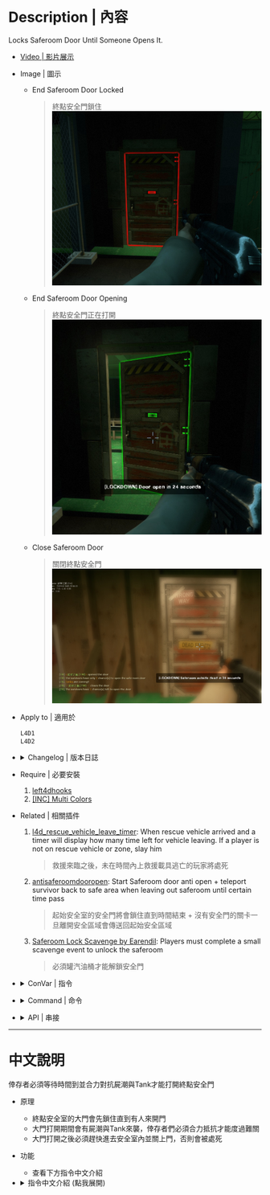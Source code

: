 # Description | 內容
Locks Saferoom Door Until Someone Opens It.

* [Video | 影片展示](https://youtu.be/ayPZ-XUbBkc)

* Image | 圖示
	* End Saferoom Door Locked
		> 終點安全門鎖住
		<br/>![lockdown_system-l4d2_1](image/lockdown_system-l4d2_1.jpg)
	* End Saferoom Door Opening
		> 終點安全門正在打開
		<br/>![lockdown_system-l4d2_2](image/lockdown_system-l4d2_2.jpg)
	* Close Saferoom Door
		> 關閉終點安全門
		<br/>![lockdown_system-l4d2_3](image/lockdown_system-l4d2_3.jpg)

* Apply to | 適用於
	```
	L4D1
	L4D2
	```

* <details><summary>Changelog | 版本日誌</summary>

	```php
	//cravenge @ 2016-2019
	//HarryPotter @ 2020-2023
	```
	* v5.4 (2023-5-18)
        * Optimize code and improve performance

	* v5.3 (2023-3-22)
        * Fixed bot unable to open and close normal door on the whole map.

	* v5.2
        * [AlliedModder Post](https://forums.alliedmods.net/showpost.php?p=2712869&postcount=54)
        * Remake Code
        * ProdigySim's method for indirectly getting signatures added, created the whole code for indirectly getting signatures so the plugin can now withstand most updates to L4D2! (Thanks to [Shadowysn](https://forums.alliedmods.net/showthread.php?t=320849) and [ProdigySim](https://github.com/ProdigySim/DirectInfectedSpawn))
        * Update L4D2 "The Last Stand" gamedata
        * Translation support
        * Workng in L4D2 "The Last Stand" Map
        * Replace Left 4 Downtown 2 extension with Left 4 DHooks Direct
        * Remove Convar "Lockdown_system-l4d(2)_menu".
        * fixed plugin not working in versus.
        * Percentage of the ALIVE survivors must assemble near the saferoom door before open. (prevent rushing players)
        * display who open/close the door
        * spawn a tank before door open
        * spawn multi tanks after door open
        * keep spawning a tank when door is opening (players will not feel boring)
        * display a message showing who opened or closed the saferoom door. (everyone will know who spamming the door)
        * after Safe room door is opened, set a timer to count down. Slay players who still are not inside the saferoom. (prevent cowards)
        * when door is opening, if any common or infected spawns inside the saferoom, teleport them outside. (prevent being stuck inside the saferoom)
        * stop AI survivor from opening and closing the door. (prevent stupid bots from spamming the door)
        * Set the door glow color
        * Seconds to lock door after opening and closing the saferoom door.
        * after saferoom door is opened, how many chance can the survivors open the door. (stop noobs from playing the doors)
        * Made compatible with the "Saferoom Lock: Scavenge" plugin version 1.2.2+ by Earendil.
        
	* v1.7
        * [Original Post by cravenge](https://forums.alliedmods.net/showthread.php?t=281305)
</details>

* Require | 必要安裝
	1. [left4dhooks](https://forums.alliedmods.net/showthread.php?t=321696)
	2. [[INC] Multi Colors](https://github.com/fbef0102/L4D1_2-Plugins/releases/tag/Multi-Colors)

* Related | 相關插件
	1. [l4d_rescue_vehicle_leave_timer](https://github.com/fbef0102/L4D2-Plugins/tree/master/l4d_rescue_vehicle_leave_timer): When rescue vehicle arrived and a timer will display how many time left for vehicle leaving. If a player is not on rescue vehicle or zone, slay him
		> 救援來臨之後，未在時間內上救援載具逃亡的玩家將處死
	2. [antisaferoomdooropen](https://github.com/fbef0102/Game-Private_Plugin/tree/main/Plugin_%E6%8F%92%E4%BB%B6/Survivor_%E4%BA%BA%E9%A1%9E/antisaferoomdooropen): Start Saferoom door anti open + teleport survivor back to safe area when leaving out saferoom until certain time pass
		> 起始安全室的安全門將會鎖住直到時間結束 + 沒有安全門的關卡一旦離開安全區域會傳送回起始安全區域
	3. [Saferoom Lock Scavenge by Earendil](https://forums.alliedmods.net/showthread.php?p=2750321): Players must complete a small scavenge event to unlock the saferoom
		> 必須罐汽油桶才能解鎖安全門

* <details><summary>ConVar | 指令</summary>

    * cfg/sourcemod/lockdown_system-l4d2.cfg
        ```php
        // If 1, Enable saferoom door status Announcements
        lockdown_system-l4d2_announce "1"

        // Duration Of Anti-Farm
        lockdown_system-l4d2_anti-farm_duration "50"

        // Change how Count Down Timer Hint displays. (0: Disable, 1:In chat, 2: In Hint Box, 3: In center text)
        lockdown_system-l4d2_count_hint_type "2"

        // Duration Of Lockdown
        lockdown_system-l4d2_duration "100"

        // (L4D2) The default value for saferoom door glow range.
        lockdown_system-l4d2_glow_range "550"

        // (L4D2) The default glow color for saferoom door when lock. Three values between 0-255 separated by spaces. RGB Color255 - Red Green Blue.
        lockdown_system-l4d2_lock_glow_color "255 0 0"

        // Turn off the plugin in these maps, separate by commas (no spaces). (0=All maps, Empty = none).
        lockdown_system-l4d2_map_off "c10m3_ranchhouse,l4d_reverse_hos03_sewers,l4d2_stadium4_city2,l4d_fairview10_church,l4d2_wanli01,l4d_smalltown03_ranchhouse,l4d_vs_smalltown03_ranchhouse"

        // Number Of Mobs To Spawn
        lockdown_system-l4d2_mobs "5"

        // After saferoom door is opened, how many chance can the survivors open the door. (0=Can't open door after close, -1=No limit)
        lockdown_system-l4d2_open_chance "2"

        // Time Interval to spawn a tank when door is opening (0=off)
        lockdown_system-l4d2_opening_tank_interval "50"

        // Two tanks during opening door in these maps, separate by commas (no spaces). (0=All maps, Empty = none).
        lockdown_system-l4d2_map_two_Tank "c1m3_mall"

        // After saferoom door is opened, slay players who are not inside saferoom in seconds. (0=off)
        lockdown_system-l4d2_outside_slay_duration "60"

        // What percentage of the ALIVE survivors must assemble near the saferoom door before open. (0=off)
        lockdown_system-l4d2_percentage_survivors_near_saferoom "50"

        // How many seconds to lock after opening and closing the saferoom door.
        lockdown_system-l4d2_prevent_spam_duration "3.0"

        // If 1, prevent AI survivor from opening and closing the door.
        lockdown_system-l4d2_spam_bot_disable "1"

        // 0=Off. 1=Display a message showing who opened or closed the saferoom door.
        lockdown_system-l4d2_spam_hint "1"

        // If 1, Enable Tank Demolition, server will spawn tank after door open 
        lockdown_system-l4d2_tank_demolition_after "1"

        // If 1, Enable Tank Demolition, server will spawn tank before door open 
        lockdown_system-l4d2_tank_demolition_before "1"

        // 0=Off. 1=Teleport common, special infected, and witch if they touch the door inside saferoom when door is opening. (prevent spawning and be stuck inside the saferoom, only works if Lockdown Type is 2)
        lockdown_system-l4d2_teleport "1"

        // Lockdown Type: 0=Random, 1=Improved (opening slowly), 2=Default
        lockdown_system-l4d2_type "0"

        // (L4D2) The default glow color for saferoom door when unlock. Three values between 0-255 separated by spaces. RGB Color255 - Red Green Blue.
        lockdown_system-l4d2_unlock_glow_color "200 200 200"
        ```
</details>

* <details><summary>Command | 命令</summary>

	None
</details>

* <details><summary>API | 串接</summary>

	```c++
    /**
    * @brief Called when saferoom door is completely opened
    *
    * @param sKeyMan    who opened the saferoom door.
    *
    * @noreturn
    */
    forward void L4D2_OnLockDownOpenDoorFinish(const char[] sKeyMan);
	```
</details>

- - - -
# 中文說明
倖存者必須等待時間到並合力對抗屍潮與Tank才能打開終點安全門

* 原理
	* 終點安全室的大門會先鎖住直到有人來開門
	* 大門打開期間會有屍潮與Tank來襲，倖存者們必須合力抵抗才能度過難關
    * 大門打開之後必須趕快進去安全室內並關上門，否則會被處死

* 功能
	* 查看下方指令中文介紹
* <details><summary>指令中文介紹 (點我展開)</summary>

    * cfg/sourcemod/lockdown_system-l4d2.cfg
        ```php
        // 為1時, 顯示安全室大門的狀態
        lockdown_system-l4d2_announce "1"

        // 當有人開門並且有Tank在場時，必須等待50秒或者殺死Tank <= 避免略過tank不殺死直衝終點
        lockdown_system-l4d2_anti-farm_duration "50"

        // 開門倒數計時該如何顯示? (0: 不顯示, 1: 聊天視窗, 2: 下方黑底白字, 3: 螢幕中央)
        lockdown_system-l4d2_count_hint_type "2"

        // 大門開啟時間
        lockdown_system-l4d2_duration "100"

        // (L4D2) 大門發光的範圍
        lockdown_system-l4d2_glow_range "550"

        // (L4D2) 大門鎖住狀態的光圈顏色
        lockdown_system-l4d2_lock_glow_color "255 0 0"

        // (L4D2) 大門解鎖狀態的光圈顏色
        lockdown_system-l4d2_unlock_glow_color "200 200 200"

        // 在這些地圖上關閉插件，逗號區隔，不能有空白. (0=全部地圖, 留白=沒有).
        lockdown_system-l4d2_map_off "c10m3_ranchhouse,l4d_reverse_hos03_sewers,l4d2_stadium4_city2,l4d_fairview10_church,l4d2_wanli01,l4d_smalltown03_ranchhouse,l4d_vs_smalltown03_ranchhouse"

        // 大門開啟期間屍潮生成的數量
        lockdown_system-l4d2_mobs "5"

        // 大門開啟之後，倖存者只有兩次機會能再度打開大門. (0=關閉之後不能再打開, -1=無限制) <= 不給傻B機會
        lockdown_system-l4d2_open_chance "2"

        // 大門開啟期間，每50秒生成一隻Tank (0=不生成)
        lockdown_system-l4d2_opening_tank_interval "50"

        // 在這些地圖上大門開啟期間，生成兩隻Tank，逗號區隔，不能有空白. (0=全部地圖, 留白=沒有).
        lockdown_system-l4d2_map_two_Tank "c1m3_mall"

        // 大門開啟之後經過60秒，如果還有倖存者逗留在門外，將處死 (0=關閉) <= 避免傻B在外面逗留
        lockdown_system-l4d2_outside_slay_duration "60"

        // 必須隊內存活的倖存者們有50%的人集合在安全室附近，才能打開大門 (0=關閉)  <= 避免傻B一個人拋棄隊伍抵達安全室
        lockdown_system-l4d2_percentage_survivors_near_saferoom "50"

        // 開關門之後鎖住3秒鐘，任何人不得開關門 <= 避免傻B在玩門
        lockdown_system-l4d2_prevent_spam_duration "3.0"

        // 為1時, 禁止Bot開門與關門
        lockdown_system-l4d2_spam_bot_disable "1"

        // 0=關閉. 1=顯示哪位玩家開關門.  <= 可以知道誰是兇手開門
        lockdown_system-l4d2_spam_hint "1"

        // 為1時, 大門開啟之後，生成大量的Tank
        lockdown_system-l4d2_tank_demolition_after "1"

        // 為1時, 大門開啟之前，生成一隻Tank
        lockdown_system-l4d2_tank_demolition_before "1"

        // 0=關閉. 1=大門開啟期間，傳送安全室內的普通感染者與特感以及Witch到門外 (避免他們都生在室內卡住, 只有lockdown_system-l4d2_type指令是2才會運作)
        lockdown_system-l4d2_teleport "1"

        // 大門開啟方式: 0=隨機, 1=緩慢地打開, 2=預設
        lockdown_system-l4d2_type "0"
        ```
</details>